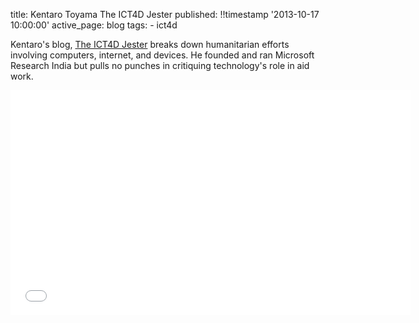 title: Kentaro Toyama The ICT4D Jester
published: !!timestamp '2013-10-17 10:00:00'
active_page: blog
tags:
    - ict4d


Kentaro's blog, [The ICT4D Jester](http://blog.ict4djester.org/) breaks down humanitarian efforts involving computers, internet, and devices. He founded and ran Microsoft Research India but pulls no punches in critiquing technology's role in aid work. 

<iframe width="640" height="360" src="//www.youtube.com/embed/cxutDM2r534?feature=player_embedded" frameborder="0" allowfullscreen></iframe>